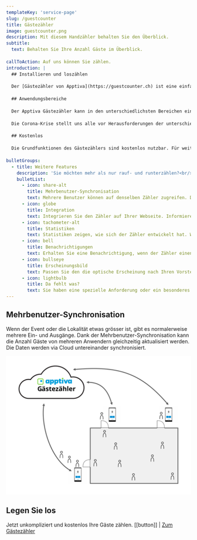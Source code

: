 ```yaml
---
templateKey: 'service-page'
slug: /guestcounter
title: Gästezähler
image: guestcounter.png
description: Mit diesem Handzähler behalten Sie den Überblick.
subtitle:
  text: Behalten Sie Ihre Anzahl Gäste im Überblick.

callToAction: Auf uns können Sie zählen.
introduction: |
  ## Installieren und loszählen

  Der [Gästezähler von Apptiva](https://guestcounter.ch) ist eine einfache Handzähler-App. Er kann Werte hoch- und runterzählen und selbstverständlich wieder zurücksetzen. Der Gästezähler verfügt über eine hervorragende Usability und beinhaltet keine lästige Werbung.

  ## Anwendungsbereiche

  Der Apptiva Gästezähler kann in den unterschiedlichsten Bereichen eingesetzt werden: Zählen Sie die Eintritte in Ihrem Schwimmbad, die Besucher an ihrer Veranstaltung, oder die Gäste in Ihrer Bar.

  Die Corona-Krise stellt uns alle vor Herausforderungen der unterschiedlichsten Arten. Dazu gehören das Social Distancing und die eingeschränkten Kapazitäten in Läden oder öffentlichen Einrichtungen. Der Gästezähler ist eine simple App, welche Sie dabei unterstützt, diese Herausforderungen zu meistern.

  ## Kostenlos

  Die Grundfunktionen des Gästezählers sind kostenlos nutzbar. Für weitere Anforderungen nehmen Sie bitte Kontakt mit uns auf. Wir gehen gerne auf Ihre Wünsche ein.

bulletGroups:
  - title: Weitere Features
    description: 'Sie möchten mehr als nur rauf- und runterzählen?<br/>Der Apptiva Gästezähler hat natürlich noch mehr auf dem Kasten.'
    bulletList:
      - icon: share-alt
        title: Mehrbenutzer-Synchronisation
        text: Mehrere Benutzer können auf denselben Zähler zugreifen. Die Daten werden via Cloud untereinander ausgetauscht.
      - icon: globe
        title: Integration
        text: Integrieren Sie den Zähler auf Ihrer Webseite. Informieren Sie Ihre Kundschaft über verfügbare Kapazitäten.
      - icon: tachometer-alt
        title: Statistiken
        text: Statistiken zeigen, wie sich der Zähler entwickelt hat. Wie viele Eintritte hatten Sie gestern, letzte Woche, letzten Monat?
      - icon: bell
        title: Benachrichtigungen
        text: Erhalten Sie eine Benachrichtigung, wenn der Zähler einen gewissen Wert erreicht. So haben Sie Kapazitätsgrenzen locker im Griff.
      - icon: bullseye
        title: Erscheinungsbild
        text: Passen Sie den die optische Erscheinung nach Ihren Vorstellungen an. Integrieren Sie Ihr Logo.
      - icon: lightbulb
        title: Da fehlt was?
        text: Sie haben eine spezielle Anforderung oder ein besonderes Anwendungsszenario? Gerne erweitern wir den Gästezähler passgenau zu Ihren Wünschen.
---
```


## Mehrbenutzer-Synchronisation

Wenn der Event oder die Lokalität etwas grösser ist, gibt es normalerweise mehrere Ein- und Ausgänge. Dank der Mehrbenutzer-Synchronisation kann die Anzahl Gäste von mehreren Anwendern gleichzeitig aktualisiert werden. Die Daten werden via Cloud untereinander synchronisiert.

![Mehrbenutzer-Synchronisation](shared-counter.svg)

## Legen Sie los

Jetzt unkompliziert und kostenlos Ihre Gäste zählen.
[[button]]
| [Zum Gästezähler](https://guestcounter.ch)

